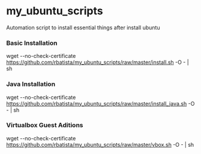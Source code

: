 my_ubuntu_scripts
=================

Automation script to install essential things after install ubuntu

### Basic Installation

wget --no-check-certificate https://github.com/rbatista/my_ubuntu_scripts/raw/master/install.sh -O - | sh

### Java Installation

wget --no-check-certificate https://github.com/rbatista/my_ubuntu_scripts/raw/master/install_java.sh -O - | sh

### Virtualbox Guest Aditions

wget --no-check-certificate https://github.com/rbatista/my_ubuntu_scripts/raw/master/vbox.sh -O - | sh
